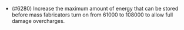 - (#6280) Increase the maximum amount of energy that can be stored before mass fabricators turn on from 61000 to 108000 to allow full damage overcharges.
